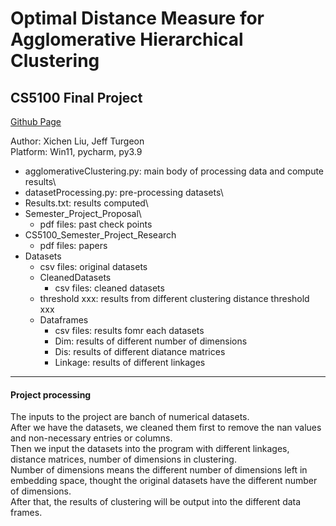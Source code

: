 # Optimal Distance Measure for Agglomerative Hierarchical Clustering
## CS5100 Final Project

[Github Page](https://github.com/PdAlbedo/AI_Final_Project)

Author: Xichen Liu, Jeff Turgeon\
Platform: Win11, pycharm, py3.9

- agglomerativeClustering.py: main body of processing data and compute results\
- datasetProcessing.py: pre-processing datasets\
- Results.txt: results computed\
- Semester_Project_Proposal\
  - pdf files: past check points
- CS5100_Semester_Project_Research
  - pdf files: papers
- Datasets
  - csv files: original datasets
  - CleanedDatasets
       - csv files: cleaned datasets
  - threshold xxx: results from different clustering distance threshold xxx
  - Dataframes
       - csv files: results fomr each datasets
       - Dim: results of different number of dimensions
       - Dis: results of different diatance matrices
       - Linkage: results of different linkages

---  
#### Project processing

The inputs to the project are banch of numerical datasets.\
After we have the datasets, we cleaned them first to remove the nan values and non-necessary entries or columns.\
Then we input the datasets into the program with different linkages, distance matrices, number of dimensions in clustering.\
Number of dimensions means the different number of dimensions left in embedding space, thought the original datasets have the different number of dimensions.\
After that, the results of clustering will be output into the different data frames.
